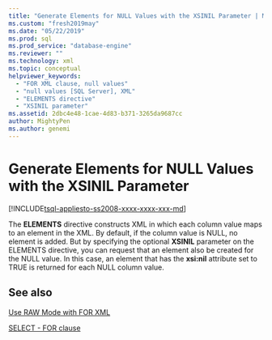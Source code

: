 ```yaml
---
title: "Generate Elements for NULL Values with the XSINIL Parameter | Microsoft Docs"
ms.custom: "fresh2019may"
ms.date: "05/22/2019"
ms.prod: sql
ms.prod_service: "database-engine"
ms.reviewer: ""
ms.technology: xml
ms.topic: conceptual
helpviewer_keywords: 
  - "FOR XML clause, null values"
  - "null values [SQL Server], XML"
  - "ELEMENTS directive"
  - "XSINIL parameter"
ms.assetid: 2dbc4e48-1cae-4d83-b371-3265da9687cc
author: MightyPen
ms.author: genemi
---
```

# Generate Elements for NULL Values with the XSINIL Parameter

[!INCLUDE[tsql-appliesto-ss2008-xxxx-xxxx-xxx-md](../../includes/tsql-appliesto-ss2008-xxxx-xxxx-xxx-md.md)]

The **ELEMENTS** directive constructs XML in which each column value maps to an element in the XML. By default, if the column value is NULL, no element is added. But by specifying the optional **XSINIL** parameter on the ELEMENTS directive, you can request that an element also be created for the NULL value. In this case, an element that has the **xsi:nil** attribute set to TRUE is returned for each NULL column value.  
  
## See also

[Use RAW Mode with FOR XML](../../relational-databases/xml/use-raw-mode-with-for-xml.md)

[SELECT - FOR clause](../../t-sql/queries/select-for-clause-transact-sql.md)
